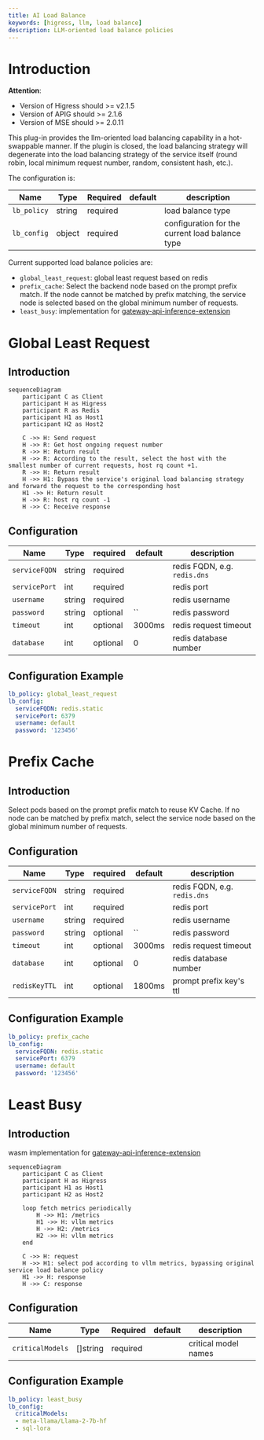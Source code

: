 ```yaml
---
title: AI Load Balance
keywords: [higress, llm, load balance]
description: LLM-oriented load balance policies
---
```


# Introduction

**Attention**: 
- Version of Higress should >= v2.1.5
- Version of APIG should >= 2.1.6
- Version of MSE should >= 2.0.11

This plug-in provides the llm-oriented load balancing capability in a hot-swappable manner. If the plugin is closed, the load balancing strategy will degenerate into the load balancing strategy of the service itself (round robin, local minimum request number, random, consistent hash, etc.).

The configuration is:

| Name                | Type         | Required          | default       | description                                 |
|--------------------|-----------------|------------------|-------------|-------------------------------------|
| `lb_policy`      | string          | required              |             | load balance type    |
| `lb_config`      | object          | required              |             | configuration for the current load balance type    |

Current supported load balance policies are:

- `global_least_request`: global least request based on redis
- `prefix_cache`: Select the backend node based on the prompt prefix match. If the node cannot be matched by prefix matching, the service node is selected based on the global minimum number of requests.
- `least_busy`: implementation for [gateway-api-inference-extension](https://github.com/kubernetes-sigs/gateway-api-inference-extension/blob/main/README.md)

# Global Least Request
## Introduction

```mermaid
sequenceDiagram
	participant C as Client
	participant H as Higress
	participant R as Redis
	participant H1 as Host1
	participant H2 as Host2

	C ->> H: Send request
	H ->> R: Get host ongoing request number
	R ->> H: Return result
	H ->> R: According to the result, select the host with the smallest number of current requests, host rq count +1.
	R ->> H: Return result
	H ->> H1: Bypass the service's original load balancing strategy and forward the request to the corresponding host
	H1 ->> H: Return result
	H ->> R: host rq count -1
	H ->> C: Receive response
```

## Configuration

| Name                | Type         | required          | default       | description                                 |
|--------------------|-----------------|------------------|-------------|-------------------------------------|
| `serviceFQDN`      | string          | required              |             | redis FQDN, e.g.  `redis.dns`    |
| `servicePort`      | int             | required              |             | redis port                      |
| `username`         | string          | required              |             | redis username                         |
| `password`         | string          | optional              | ``          | redis password                           |
| `timeout`          | int             | optional              | 3000ms      | redis request timeout                    |
| `database`         | int             | optional              | 0           | redis database number                      |

## Configuration Example

```yaml
lb_policy: global_least_request
lb_config:
  serviceFQDN: redis.static
  servicePort: 6379
  username: default
  password: '123456'
```

# Prefix Cache
## Introduction
Select pods based on the prompt prefix match to reuse KV Cache. If no node can be matched by prefix match, select the service node based on the global minimum number of requests.

## Configuration

| Name               | Type            | required              | default     | description                     |
|--------------------|-----------------|-----------------------|-------------|---------------------------------|
| `serviceFQDN`      | string          | required              |             | redis FQDN, e.g.  `redis.dns`   |
| `servicePort`      | int             | required              |             | redis port                      |
| `username`         | string          | required              |             | redis username                  |
| `password`         | string          | optional              | ``          | redis password                  |
| `timeout`          | int             | optional              | 3000ms      | redis request timeout           |
| `database`         | int             | optional              | 0           | redis database number           |
| `redisKeyTTL`      | int             | optional              | 1800ms      | prompt prefix key's ttl         |

## Configuration Example

```yaml
lb_policy: prefix_cache
lb_config:
  serviceFQDN: redis.static
  servicePort: 6379
  username: default
  password: '123456'
```

# Least Busy
## Introduction

wasm implementation for [gateway-api-inference-extension](https://github.com/kubernetes-sigs/gateway-api-inference-extension/blob/main/README.md)

```mermaid
sequenceDiagram
	participant C as Client
	participant H as Higress
	participant H1 as Host1
	participant H2 as Host2

	loop fetch metrics periodically
		H ->> H1: /metrics
		H1 ->> H: vllm metrics
		H ->> H2: /metrics
		H2 ->> H: vllm metrics
	end

	C ->> H: request
	H ->> H1: select pod according to vllm metrics, bypassing original service load balance policy
	H1 ->> H: response
	H ->> C: response
```

<!-- flowchart for pod selection:

![](https://github.com/kubernetes-sigs/gateway-api-inference-extension/blob/main/docs/scheduler-flowchart.png) -->

## Configuration

| Name                | Type         | Required          | default       | description                                 |
|--------------------|-----------------|------------------|-------------|-------------------------------------|
| `criticalModels`      | []string          | required              |             | critical model names    |

## Configuration Example

```yaml
lb_policy: least_busy
lb_config:
  criticalModels:
  - meta-llama/Llama-2-7b-hf
  - sql-lora
```

